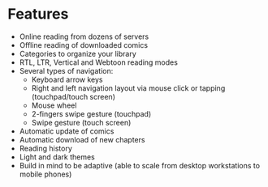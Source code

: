 # Features

* Online reading from dozens of servers
* Offline reading of downloaded comics
* Categories to organize your library
* RTL, LTR, Vertical and Webtoon reading modes
* Several types of navigation:
  * Keyboard arrow keys
  * Right and left navigation layout via mouse click or tapping (touchpad/touch screen)
  * Mouse wheel
  * 2-fingers swipe gesture (touchpad)
  * Swipe gesture (touch screen)
* Automatic update of comics
* Automatic download of new chapters
* Reading history
* Light and dark themes
* Build in mind to be adaptive (able to scale from desktop workstations to mobile phones)
